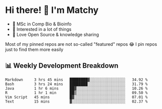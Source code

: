 # Hi there! 👋 I'm Matchy

- 🧬 MSc in Comp Bio & Bioinfo
- 🎈 Interested in a lot of things
- 💜 Love Open Source & knowledge sharing

Most of my pinned repos are not so-called "featured" repos 😂 I pin repos just to find them more easily

## 📊 Weekly Development Breakdown

<!--START_SECTION:waka-->

```text
Markdown     3 hrs 45 mins   ████████▓░░░░░░░░░░░░░░░░   34.92 %
Bash         3 hrs 24 mins   ████████░░░░░░░░░░░░░░░░░   31.79 %
Java         1 hr 6 mins     ██▓░░░░░░░░░░░░░░░░░░░░░░   10.26 %
R            1 hr 1 min      ██▒░░░░░░░░░░░░░░░░░░░░░░   09.50 %
Vim Script   45 mins         █▓░░░░░░░░░░░░░░░░░░░░░░░   07.01 %
Text         15 mins         ▓░░░░░░░░░░░░░░░░░░░░░░░░   02.37 %
```

<!--END_SECTION:waka-->
